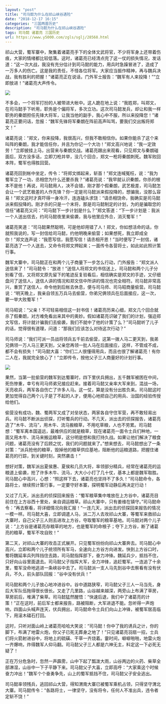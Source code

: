 ```yaml
---
layout: "post"
title: "司马懿为什么在祁山峡谷遇险"
date: "2018-12-17 16:15"
categories: "三国两晋历史"
description: "司马懿为什么在祁山峡谷遇险"
tags: 司马懿 诸葛亮 三国历史
url: https://www.y5000.com/zgls/sglj/28568.html
---
```






祁山大营，蜀军寨中，聚集着诸葛亮手下的全体文武将官，不少将军身上还带着伤痕，大家的情绪都比较低落。这时，诸葛亮已经清点完了这一仗的损失情况，发话道：“这一次大战，我没有充分估计到司马懿的能力，用兵时急躁冒进了，造成了一万多人的伤亡。这是我的责任，不怪各位将军。大家应当振作精神，再与魏兵决战，我有胜利的把握！”诸葛亮正在说话，门外军士报告：“魏军有人来投降！”“立即放进！”诸葛亮大声传令。

![](https://img.y5000.com/uploads/allimg/180209/8-1P20910241bE.jpg)

不多会，一个将军打扮的人被带进大帐中。这人跪在地上说：“我姓郑，叫郑文，在司马懿手下听用，职务是个偏将军，多次立功。这次司马懿发兵，却让和我一样职务的秦朗担任先锋大将军，让我当他的副手，我心中不服，所以来投降您！”诸葛亮正要问话，忽报：“魏军先锋将军秦朗在阵前高声叫骂，要我们交出叛将郑文！”

诸葛亮说：“郑文，你来投降，我很高兴，但我不敢相信你。如果你能杀了这个来叫阵的秦朗，我才能信任你，并且为你记一个大功！”郑文高兴地说：“我一定效劳！”立即披挂上马，出营来与秦朗交战。诸葛亮跟出来观看，只见郑文与秦朗碰面后，双方没多话，立即刀枪并举，没几个回合，郑文一枪将秦朗刺死。魏军败回本阵，蜀军也得胜回营。

诸葛亮回到帐中坐定，传令：“将郑文绑起来，斩首！”郑文连喊冤枉，说：“我为蜀军立了一功，丞相您为什么还要杀我？”诸葛亮说：“我早就认识秦朗，你杀的根本不是他！再说，司马懿用人，决不会错，刚才那个假秦朗，武艺极差，司马懿怎会让一个武艺极差的人作先锋？你一定是司马懿派来假投降的，想骗我，没那么容易！”郑文这时才真吓得一身冷汗，连连磕头求饶：“请丞相饶命，我确实是司马懿派来假投降的。刚才杀的只是一个末将，那是司马懿制定的计划，为的是骗取您的信任”诸葛亮又问：“司马懿下一步计划是什么？”郑文答道：“下一步计划是：我派一个人送出信去，约司马懿夜里来偷袭，我与他里应外合，消灭蜀军！”

诸葛亮笑道：“司马懿果然聪明，可是他却用错了人！郑文，你如想活命的话，你就照我说的，写一封信给司马懿，约他明晚来偷营；如果想死，我立即成全你！”郑文连声说：“我愿写信，我愿写信！请丞相开恩！”当时便写了一封信，诸葛亮选了一个人送去，又命令将郑文押起来；一面传令各营将士，如此如此照计策行事。

魏军大寨中，司马懿正在和两个儿子商量下一步怎么行动，门外报告：“郑文派人送信来了！”司马懿令：“放进！”送信人将郑文的书信送上，司马懿和两个儿子分别看了信，又将郑文原先留下的笔迹反复验看后，相信确实是郑文的手迹，又仔细盘问了送信人，送信人讲的情况和郑文信中所讲的情况也完全相符。司马懿非常高兴，重赏了送信人，命令他到后帐去休息，便与司马师、司马昭商量偷营。司马懿说：“明天晚上，我亲自领五万兵马去偷营，你弟兄俩领兵在后面接应，这一次，要一举大败蜀军！”

司马昭说：“父亲！不可轻易相信这一封书信！诸葛亮历来心细，郑文几个回合就杀了假秦朗，对方难免看出来其中的奥妙。假如诸葛亮识破了我们的计划，强迫郑文写信，将计就计骗我们去偷袭，我们不就中了他的计策了么？”司马懿听了儿子的话，觉得很有道理，问道：“那我们应该怎么对待这次行动？”

司马师说：“我们可派一员战将领兵五千前去偷营，这第一拨人马二更天到，我弟兄俩领一万人马三更天到，父亲您再领一批人马在后面接应，这样，不管成不成，都不会有损失！”司马懿大喜：“你们二人很懂得用兵，而且也很了解诸葛亮！有你二人在，我就完全放心了！”立即传令，按他父子三人商量好的计划行事。

![](https://img.y5000.com/uploads/allimg/180209/8-1P209102435O6.jpg)

果然，当第一批偷营的魏军到达蜀寨时，四下里伏兵拥出，五千魏军被困在中间，死伤惨重，幸亏有司马师弟兄接应赶来。接着司马懿又亲率大军来到，混战一场，天亮收兵，两军各自伤亡了许多人马。这一仗，算是没有分出胜负来。司马懿这时更加觉得自己两个儿子是了不起的人才，便用心地把自己的用兵、治国的经验传授给他们。

偷营没有成功，魏、蜀两军又成了对垒状态，两家各自守住军营，再不敢轻易出兵。司马懿不断派出侦探，打听蜀兵的行动。不几天，派出去的侦探报告，诸葛亮造了“木牛、流马”，用木牛、流马搬粮草，不用吃草粮，人也不劳累。司马懿想：“蜀军离本国遥远，最难供应的就是粮草，现在诸葛亮一面令士兵们种地，一面又用木牛、流马来搬运粮草，这分明是想和我打持久战。如果让他们解决了粮食问题，诸葛亮没有了后顾之忧，我们的问题就来了。”想来想去，司马懿想出了一条对策：“派兵抢他的粮草，毁掉他的粮草供应基地，阻断他的运粮道路，把握住诸葛亮的行踪，到关键时刻，突然袭击！”

想好对策，魏军派出夏侯惠、夏侯和几员大将，率领部分精兵，经常在诸葛亮的运粮道上偷袭，抢了许多木牛、流马，大大小小打了几十仗，基本上都是魏军取胜。司马懿心中高兴，心想：“照这样下去，诸葛亮也坚持不了多久！”司马懿命令，各路将士，继续照计策行事，一定要守好本寨，探明蜀军动静后再决定行动！

又过了几天，派出去的侦探回来报告：“蜀军粮草集中堆放在上方谷中，诸葛亮目前住在上方谷西十里处，亲自调运粮草。祁山大寨中，只有姜维在镇守。”司马懿命令：“再去察看，将详细情况向我汇报！”一连几天，派出去的侦探回来报告的情况一模一样。司马懿大喜，立即调遣人马，派二万人去攻祁山大寨，等蜀军来救祁山大寨时，自己父子三人则去进攻上方谷，夺取蜀军的粮草基地。司马懿对两个儿子说：“上方谷是诸葛亮存粮草的地方，也是蜀军的命根子；夺下上方谷，断了诸葛亮的粮草，蜀军不攻自败！”

第二天，对祁山大寨的攻击正式展开。只见蜀军纷纷向祁山大寨奔去。司马懿心中高兴，立即和两个儿子统领所有军马，全速向上方谷方向进发。快到上方谷口时，蜀将魏延率兵列阵挡住去路，司马懿指挥部下，奋力冲锋。魏延兵少，抵挡不住，只好向山谷里面退去。司马懿父子指挥大军，全力冲锋，追赶蜀军。一连追了十余里，蜀军没命地逃进一条峡谷中去了。司马懿派一支人马先到谷中去察看有没有伏兵，不久，前头部队回报：“谷中没有伏兵！”

司马懿和两个儿子放心地冲进谷中。谷中道路狭窄，司马懿父子三人一马当先，身后大军队伍拖得很长很长。又走了几里路，山谷越来越深，两旁山上布满了草房，草房前后，堆满了柴草。司马懿猛然醒悟：“快速后退，我们中了诸葛亮的计策！”正在这时，前后军士都来报告，路被阻断，大军进退不能。忽听得一声炮响，四面山头喊声连天，伏兵拥出，司马懿命令士兵们向山上冲锋，被蜀军居高临下，用滚木礌石打回。

这时，只听对面山岭上诸葛亮哈哈大笑说：“司马懿！你中了我的诱兵之计，你的脚下，布满了地雷火炮，你父子已死无葬身之地了！”只见诸葛亮羽扇一招，士兵们将火箭射进谷中，将地上的硫磺、干草一齐烧着。霎时间，噼噼啪啪，地雷火炮一齐爆响，炸得魏军人仰马翻。司马懿父子三人都是六神无主，料定这一下必死无疑了！

正在万分危急时，忽然一声霹雳，山中下起了瓢泼大雨，山谷两边的火药、柴草全部淋湿，山谷中一下子平静下来。司马懿父子大喜，立即高呼：“大家乘这个时候奋力冲出！”魏军个个奋勇争先，山上的蜀军抵挡不住，司马懿父子安全逃出。

司马懿率领残兵，逃回祁山大营，得知渭南大寨已被蜀军乘机占领，只得坚守渭北大寨。司马懿传令：“各路将士，一律坚守，没有将令，任何人不准出兵，违令者定斩不饶！”
